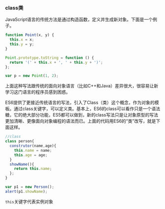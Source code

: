 ### class类
JavaScript语言的传统方法是通过构造函数，定义并生成新对象。下面是一个例子。
``` javascript
function Point(x, y) {
  this.x = x;
  this.y = y;
}

Point.prototype.toString = function () {
  return '(' + this.x + ', ' + this.y + ')';
};

var p = new Point(1, 2);
```

上面这种写法跟传统的面向对象语言（比如C++和Java）差异很大，很容易让新学习这门语言的程序员感到困惑。

ES6提供了更接近传统语言的写法，引入了Class（类）这个概念，作为对象的模板。通过class关键字，可以定义类。基本上，ES6的class可以看作只是一个语法糖，它的绝大部分功能，ES5都可以做到，新的class写法只是让对象原型的写法更加清晰、更像面向对象编程的语法而已。上面的代码用ES6的“类”改写，就是下面这样。

``` javascript
//class
class person{
  construtor(name,age){
    this.name = name;
    this.age = age;
  }
  showName(){
    return this.name;
  };
}

var p1 = new Person();
alert(p1.showName);
```

`this`关键字代表实例对象
